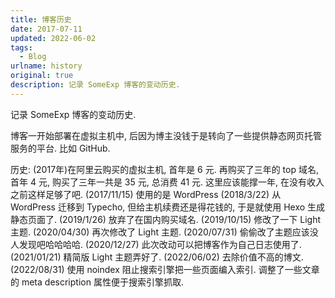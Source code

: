 ```yaml
---
title: 博客历史
date: 2017-07-11
updated: 2022-06-02
tags: 
  - Blog
urlname: history
original: true
description: 记录 SomeExp 博客的变动历史. 
---
```

记录 SomeExp 博客的变动历史. 
<!--more-->

博客一开始部署在虚拟主机中, 后因为博主没钱于是转向了一些提供静态网页托管服务的平台. 比如 GitHub.

历史:
(2017年)在阿里云购买的虚拟主机, 首年是 6 元. 再购买了三年的 top 域名, 首年 4 元, 购买了三年一共是 35 元, 总消费 41 元. 这里应该能撑一年, 在没有收入之前这样足够了吧.
(2017/11/15) 使用的是 WordPress
(2018/3/22) 从 WordPress 迁移到 Typecho, 但给主机续费还是得花钱的, 于是就使用 Hexo 生成静态页面了.
(2019/1/26) 放弃了在国内购买域名.
(2019/10/15) 修改了一下 Light 主题.
(2020/04/30) 再次修改了 Light 主题.
(2020/07/31) 偷偷改了主题应该没人发现吧哈哈哈哈.
(2020/12/27) 此次改动可以把博客作为自己日志使用了. 
(2021/01/21) 精简版 Light 主题弄好了. 
(2022/06/02) 去除价值不高的博文.
(2022/08/31) 使用 noindex 阻止搜索引擎把一些页面编入索引. 调整了一些文章的 meta description 属性便于搜索引擎抓取.